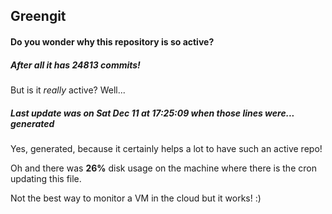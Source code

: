 ## Greengit

#### Do you wonder why this repository is so active?

##### After all it has 24813 commits!

But is it *really* active? Well...

##### Last update was on Sat Dec 11 at 17:25:09 when those lines were... generated

Yes, generated, because it certainly helps a lot to have such an active repo!

Oh and there was **26%** disk usage on the machine
where there is the cron updating this file.

Not the best way to monitor a VM in the cloud but it works! :)
